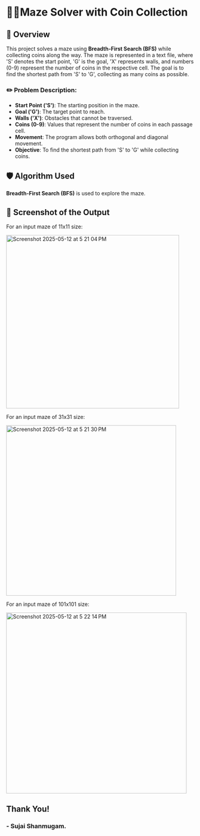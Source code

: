 # 🧩🌀Maze Solver with Coin Collection

## 🔗 Overview

This project solves a maze using **Breadth-First Search (BFS)** while collecting coins along the way. The maze is represented in a text file, where 'S' denotes the start point, 'G' is the goal, 'X' represents walls, and numbers (0-9) represent the number of coins in the respective cell. The goal is to find the shortest path from 'S' to 'G', collecting as many coins as possible.

### ✏️ Problem Description:
- **Start Point ('S')**: The starting position in the maze.
- **Goal ('G')**: The target point to reach.
- **Walls ('X')**: Obstacles that cannot be traversed.
- **Coins (0-9)**: Values that represent the number of coins in each passage cell.
- **Movement**: The program allows both orthogonal and diagonal movement.
- **Objective**: To find the shortest path from 'S' to 'G' while collecting coins.

## 🛡️ Algorithm Used

**Breadth-First Search (BFS)** is used to explore the maze. 

## 📸 Screenshot of the Output

For an input maze of 11x11 size:

<img width="463" alt="Screenshot 2025-05-12 at 5 21 04 PM" src="https://github.com/user-attachments/assets/d61ac108-0743-44af-aa1e-5faf5b642dec" />

For an input maze of 31x31 size:

<img width="455" alt="Screenshot 2025-05-12 at 5 21 30 PM" src="https://github.com/user-attachments/assets/413a8520-1e2f-46c8-9449-471135581b2a" />

For an input maze of 101x101 size:

<img width="483" alt="Screenshot 2025-05-12 at 5 22 14 PM" src="https://github.com/user-attachments/assets/2f943259-d384-4a6f-9b75-d40ada4addd1" />

## Thank You!
### - Sujai Shanmugam.

